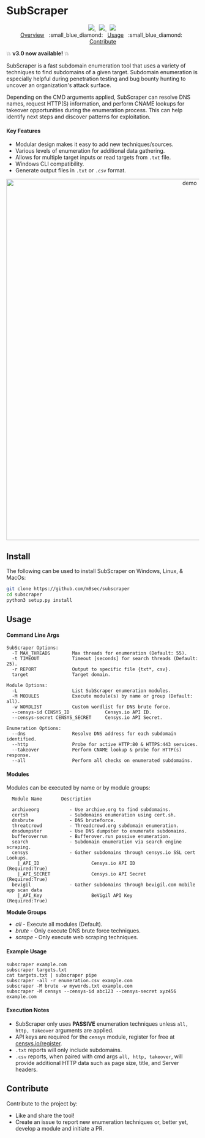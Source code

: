 # SubScraper

<p align="center">
  <a href="https://github.com/m8sec/subscraper/tree/master/subscraper/modules">
    <img src="https://img.shields.io/badge/Call%20for%20Modules-OPEN-green?style=plastic"/>
  </a>&nbsp;
  <a href="https://www.twitter.com/m8sec">
        <img src="https://img.shields.io/badge/Twitter-@m8sec-gray?logo=twitter"/>
    </a>&nbsp;
    <img src="https://img.shields.io/badge/python-3.6%20|%203.7%20|%203.8%20|%203.9%20-blue.svg"/>&nbsp;
  
  <br>
    <a href="https://github.com/m8sec/subscraper#subscraper">Overview</a>
    &nbsp;&nbsp;:small_blue_diamond:&nbsp;&nbsp;
    <a href="https://github.com/m8sec/subscraper#usage">Usage</a>
    &nbsp;&nbsp;:small_blue_diamond:&nbsp;&nbsp;
    <a href="https://github.com/m8sec/subscraper#contribute">Contribute</a>
  <br>
</p>

:boom: **v3.0 now available!** :boom:

SubScraper is a fast subdomain enumeration tool that uses a variety of techniques to find subdomains of a given target. Subdomain enumeration is especially helpful during penetration testing and bug bounty hunting to uncover an organization's attack surface.

Depending on the CMD arguments applied, SubScraper can resolve DNS names, request HTTP(S) information, and perform CNAME lookups for takeover opportunities during the enumeration process. This can help identify next steps and discover patterns for exploitation.  

#### Key Features

- Modular design makes it easy to add new techniques/sources.
- Various levels of enumeration for additional data gathering.
- Allows for multiple target inputs or read targets from `.txt` file.
- Windows CLI compatibility. 
- Generate output files in `.txt` or `.csv` format.

<p align="center">
<img width="942" alt="demo" src="https://user-images.githubusercontent.com/13889819/174695175-78ded7ff-6d27-4bda-8ebd-0c51ef1def0f.png">
</p>

## Install
The following can be used to install SubScraper on Windows, Linux, & MacOs:

```bash
git clone https://github.com/m8sec/subscraper
cd subscraper
python3 setup.py install
```

## Usage
#### Command Line Args
```
SubScraper Options:
  -T MAX_THREADS        Max threads for enumeration (Default: 55).
  -t TIMEOUT            Timeout [seconds] for search threads (Default: 25).
  -r REPORT             Output to specific file {txt*, csv}.
  target                Target domain.

Module Options:
  -L                    List SubScraper enumeration modules.
  -M MODULES            Execute module(s) by name or group (Default: all).
  -w WORDLIST           Custom wordlist for DNS brute force.
  --censys-id CENSYS_ID             Censys.io API ID.
  --censys-secret CENSYS_SECRET     Censys.io API Secret.

Enumeration Options:
  --dns                 Resolve DNS address for each subdomain identified.
  --http                Probe for active HTTP:80 & HTTPS:443 services.
  --takeover            Perform CNAME lookup & probe for HTTP(s) response.
  --all                 Perform all checks on enumerated subdomains.
```

#### Modules
Modules can be executed by name or by module groups:
```
  Module Name       Description

  archiveorg           - Use archive.org to find subdomains.
  certsh               - Subdomains enumeration using cert.sh.
  dnsbrute             - DNS bruteforce.
  threatcrowd          - Threadcrowd.org subdomain enumeration.
  dnsdumpster          - Use DNS dumpster to enumerate subdomains.
  bufferoverrun        - Bufferover.run passive enumeration.
  search               - Subdomain enumeration via search engine scraping.
  censys               - Gather subdomains through censys.io SSL cert Lookups.
    |_API_ID                   Censys.io API ID               (Required:True)
    |_API_SECRET               Censys.io API Secret           (Required:True)
  bevigil              - Gather subdomains through bevigil.com mobile app scan data
    |_API_Key                  BeVigil API Key                (Required:True)
```
**Module Groups**
  * *all* - Execute all modules (Default).
  * *brute* - Only execute DNS brute force techniques.
  * *scrape* - Only execute web scraping techniques. 

#### Example Usage
```
subscraper example.com
subscraper targets.txt
cat targets.txt | subscraper pipe
subscraper -all -r enumeration.csv example.com
subscraper -M brute -w mywords.txt example.com
subscraper -M censys --censys-id abc123 --censys-secret xyz456 example.com
```

#### Execution Notes
* SubScraper only uses **PASSIVE** enumeration techniques unless `all, http, takeover` arguments are applied. 
* API keys are required for the `censys` module, register for free at [censys.io/register](https://search.censys.io/register).
* `.txt` reports will only include subdomains. 
* `.csv` reports, when paired with cmd args `all, http, takeover`, will provide additional HTTP data such as page size, title, and Server headers. 

## Contribute
Contribute to the project by:
* Like and share the tool!
* Create an issue to report new enumeration techniques or, better yet, develop a module and initiate a PR.

